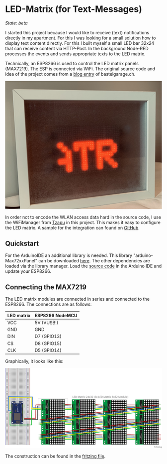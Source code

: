 # LED-Matrix (for Text-Messages)

_State: beta_

I started this project because I would like to receive (text) notifications directly in my apartment. For this I was looking for a small solution how to display text content directly. For this I built myself a small LED bar 32x24 that can receive content via HTTP-Post. In the background Node-RED processes the events and sends appropriate texts to the LED matrix.

Technically, an ESP8266 is used to control the LED matrix panels (MAX7219). The ESP is connected via WiFi. The original source code and idea of the project comes from a [blog entry][1] of bastelgarage.ch.

![LED matrix][image-1]

In order not to encode the WLAN access data hard in the source code, I use the WiFiManager from [Tzapu][2] in this project. This makes it easy to configure the LED matrix. A sample for the integration can found on [GitHub][3].

## Quickstart

For the ArduinoIDE an additional library is needed. This library "arduino-Max72xxPanel" can be downloaded [here][4]. The other dependencies are loaded via the library manager. 
Load the [source code][5] in the Arduino IDE and update your ESP8266. 

## Connecting the MAX7219

The LED matrix modules are connected in series and connected to the ESP8266.
The connections are as follows:

| LED matrix  | ESP8266 NodeMCU  |
| ----------- | ---------------- |
| VCC         | 5V (VUSB!)       | 
| GND         | GND              |
| DIN         | D7 (GPIO13)      |
| CS          | D8 (GPIO15)      |
| CLK         | D5 (GPIO14)      |

Graphically, it looks like this:

![Plug-in board][image-2]

The construction can be found in the [fritzing file][6].

[1]:	https://www.bastelgarage.ch/index.php?route=extension/d_blog_module/post&post_id=6
[2]:	https://github.com/tzapu/WiFiManager
[3]:	https://github.com/tzapu/WiFiManager/blob/master/examples/AutoConnect/AutoConnect.ino
[4]:	https://github.com/markruys/arduino-Max72xxPanel 
[5]:	TempsensorRest_v2.ino
[6]:	doc/led-matrix.fzz "Fritzing file for the LED-Matrix"

[image-1]:	doc/led-matrix.jpg "LED matrix"
[image-2]:	doc/led-matrix_plug-in_board.png "Plug-in board"
